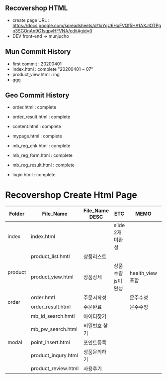 ## Recovershop HTML
- create page URL : https://docs.google.com/spreadsheets/d/1xYgU6HuFVQf5HA1AXJlOTPgn3SGOnAn9G1sqpvHFVNA/edit#gid=0
- DEV 
    front-end -> munjucho


## Mun Commit History
- first commit : 20200401 
- index.html : complete "20200401 ~ 07"
- product_view.html : ing
- ggg


## Geo Commit History
- order.html : complete
- order_result.html : complete

- content.html : complete

- mypage.html : complete
- mb_reg_chk.html : complete
- mb_reg_form.html : complete
- mb_reg_result.html : complete

- login.html : complete


<h1>Recovershop Create Html Page</h1>
<table>
    <thead>
    <tr>
        <th>Folder</th>
        <th>File_Name</th>
        <th>File_Name DESC</th>
        <th>ETC</th>
        <th>MEMO</th>
        <th>GEO</th>
        <th>MUN</th>
    </tr>
    </thead>
    <tbody>
        <tr>
            <td>index</td>
            <td>index.html</td>
            <td></td>
            <td>slide 2개 미완성</td>
            <td></td>
            <td></td>
            <td>ing</td>
        </tr>
        <tr>
            <td rowspan = "2">product</td>
            <td>product_list.hmtl</td>
            <td>상품리스트</td>
            <td></td>
            <td></td>
            <td></td>
            <td>ing</td>
        </tr>
        <tr>
            <td>product_view.html</td>
            <td>상품상세</td>
            <td>상품수량js미완성</td>
            <td>health_view 포함</td>
            <td></td>
            <td>O</td>
        </tr>
        <tr>
            <td rowspan = "2">order</td>
            <td>order.hmtl</td>
            <td>주문서작성</td>
            <td></td>
            <td>문주수정</td>
            <td>O</td>
            <td></td>
        </tr>
        <tr>
            <td>order_result.html</td>
            <td>주문완료</td>
            <td></td>
            <td>문주수정</td>
            <td>O</td>
            <td></td>
        </tr>
        <tr>
            <td rowspan = "5">modal</td>
            <td>mb_id_search.hmtl</td>
            <td>아이디찾기</td>
            <td></td>
            <td></td>
            <td></td>
            <td></td>
        </tr>
        <tr>
            <td>mb_pw_search.html</td>
            <td>비밀번호 찾기</td>
            <td></td>
            <td></td>
            <td></td>
            <td></td>
        </tr>
        <tr>
            <td>point_insert.html</td>
            <td>포인트등록</td>
            <td></td>
            <td></td>
            <td></td>
            <td></td>
        </tr>
        <tr>
            <td>product_inqury.html</td>
            <td>상품문의하기</td>
            <td></td>
            <td></td>
            <td></td>
            <td></td>
        </tr>
        <tr>
            <td>product_review.html</td>
            <td>사용후기</td>
            <td></td>
            <td></td>
            <td></td>
            <td></td>
        </tr>
    </tbody>
</table>



